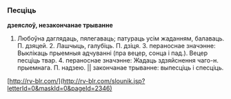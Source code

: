 ### Песціць
**дзеяслоў, незакончанае трыванне**

1. Любоўна даглядаць, пялегаваць; патураць усім жаданням, балаваць. П. дзяцей. 2. Лашчыць, галубіць. П. дзіця. 3. пераноснае значэнне: Выклікаць прыемныя адчуванні (пра вецер, сонца і пад.). Вецер песціць твар. 4. пераноснае значэнне: Жадаць здзяйснення чаго-н. прыемнага. П. надзею. || закончанае трыванне: выпесціць і спесціць.

<a rel="author">[http://rv-blr.com/](http://rv-blr.com/slounik.jsp?letterId=0&maskId=0&pageId=2346)</a>
